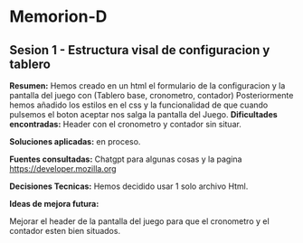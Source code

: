 # Memorion-D

## Sesion 1 - Estructura visal de configuracion y tablero


**Resumen:**
Hemos creado en un html el formulario de la configuracion y la pantalla del juego con (Tablero base, cronometro, contador)
Posteriormente hemos añadido los estilos en el css y la funcionalidad de que cuando pulsemos el boton aceptar nos salga la pantalla del Juego.
**Dificultades encontradas:**
Header con el cronometro y contador sin situar.

**Soluciones aplicadas:**
en proceso.

**Fuentes consultadas:**
Chatgpt para algunas cosas y la pagina https://developer.mozilla.org

**Decisiones Tecnicas:**
Hemos decidido usar 1 solo archivo Html.

**Ideas de mejora futura:**

Mejorar el header de la pantalla del juego para que el cronometro y el contador esten bien situados.
